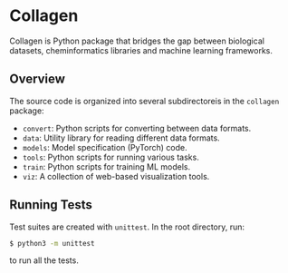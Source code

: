 
# Collagen

Collagen is Python package that bridges the gap between biological datasets, cheminformatics libraries and machine learning frameworks.

## Overview

The source code is organized into several subdirectoreis in the `collagen` package:

- `convert`: Python scripts for converting between data formats.
- `data`: Utility library for reading different data formats.
- `models`: Model specification (PyTorch) code.
- `tools`: Python scripts for running various tasks.
- `train`: Python scripts for training ML models.
- `viz`: A collection of web-based visualization tools.

## Running Tests

Test suites are created with `unittest`. In the root directory, run:

```sh
$ python3 -m unittest
```

to run all the tests.
